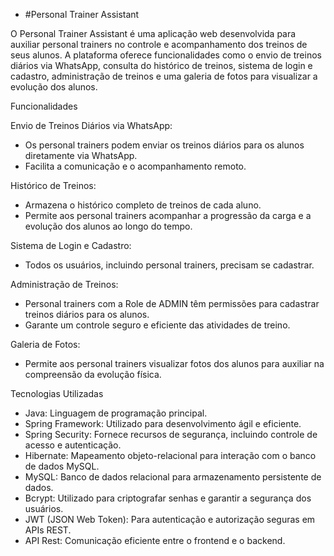 *  #Personal Trainer Assistant


O Personal Trainer Assistant é uma aplicação web desenvolvida para auxiliar personal trainers no controle e acompanhamento dos treinos de seus alunos. A plataforma oferece funcionalidades como o envio de treinos diários via WhatsApp, consulta do histórico de treinos, sistema de login e cadastro, administração de treinos e uma galeria de fotos para visualizar a evolução dos alunos.

Funcionalidades

Envio de Treinos Diários via WhatsApp:

- Os personal trainers podem enviar os treinos diários para os alunos diretamente via WhatsApp.
- Facilita a comunicação e o acompanhamento remoto.

  
Histórico de Treinos:

- Armazena o histórico completo de treinos de cada aluno.
- Permite aos personal trainers acompanhar a progressão da carga e a evolução dos alunos ao longo do tempo.

Sistema de Login e Cadastro:

- Todos os usuários, incluindo personal trainers, precisam se cadastrar.

Administração de Treinos:

- Personal trainers com a Role de ADMIN têm permissões para cadastrar treinos diários para os alunos.
- Garante um controle seguro e eficiente das atividades de treino.


Galeria de Fotos:

- Permite aos personal trainers visualizar fotos dos alunos para auxiliar na compreensão da evolução física.

Tecnologias Utilizadas

- Java: Linguagem de programação principal.
- Spring Framework: Utilizado para desenvolvimento ágil e eficiente.
- Spring Security: Fornece recursos de segurança, incluindo controle de acesso e autenticação.
- Hibernate: Mapeamento objeto-relacional para interação com o banco de dados MySQL.
- MySQL: Banco de dados relacional para armazenamento persistente de dados.
- Bcrypt: Utilizado para criptografar senhas e garantir a segurança dos usuários.
- JWT (JSON Web Token): Para autenticação e autorização seguras em APIs REST.
- API Rest: Comunicação eficiente entre o frontend e o backend.

